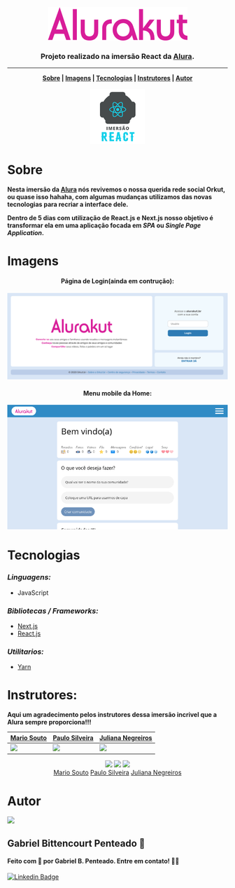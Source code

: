 <div align="center">
  <img src=".github/img/Alurakut.png" />
  <br>
  <h3>Projeto realizado na imersão React da <a href="https://www.alura.com.br/" target="_blank">Alura</a>.</h3>
</div>

---

<div align="center">
  <b>
    <a href="#sobre">Sobre</a> |
    <a href="#imagens">Imagens</a> |
    <a href="#tecnologias">Tecnologias</a> |
    <a href="#instrutores">Instrutores</a> |
    <a href="#autor">Autor</a>
  </b>
</div>

<br>

<div align="center">
  <img src=".github/img/Imersao-react.png" width="125" />
</div>


# Sobre
**Nesta imersão da [Alura](https://github.com/alura-challenges) nós revivemos o nossa querida rede social Orkut, ou quase isso hahaha, com algumas mudanças utilizamos das novas tecnologias para recriar a interface dele.**

**Dentro de 5 dias com utilização de React.js e Next.js nosso objetivo é transformar ela em uma aplicação focada em *SPA* ou *Single Page Application*.**


# Imagens

<div align="center">
  <h4>Página de Login(ainda em contrução):</h4>
  <img src=".github/img/tela-de-login.png" />
  <h4>Menu mobile da Home:</h4>
  <img src=".github/img/mobile-home.png" />
</div>


# Tecnologias
### *Linguagens:*
 - JavaScript
  
### *Bibliotecas / Frameworks:*
  - [Next.js](https://nextjs.org/)
  - [React.js](https://pt-br.reactjs.org/)

### *Utilitarios:*
 - [Yarn](https://yarnpkg.com/)


# Instrutores:
**Aqui um agradecimento pelos instrutores dessa imersão incrivel que a Alura sempre proporciona!!!**

| <a href="https://github.com/omariosouto">Mario Souto</a>  | <a href="https://github.com/peas">Paulo Silveira</a> | <a href="https://github.com/juunegreiros">Juliana Negreiros</a> |
| --------------------------------------------------------- | ---------------------------------------------------- | --------------------------------------------------------------- |
| <img src="https://unavatar.now.sh/github/omariosouto" width="220" /> | <img src="https://unavatar.now.sh/github/peas" width="220" /> | <img src="https://unavatar.now.sh/github/juunegreiros" width="220" /> |


<div align="center">
  <img src="https://unavatar.now.sh/github/omariosouto" width="220" />
  <img src="https://unavatar.now.sh/github/peas" width="220" />
  <img src="https://unavatar.now.sh/github/juunegreiros" width="220" />
  <div>
    <a href="https://github.com/omariosouto">Mario Souto</a>
    <a href="https://github.com/peas">Paulo Silveira</a>
    <a href="https://github.com/juunegreiros">Juliana Negreiros</a>
  </div>
</div>

# Autor

<img src="https://unavatar.now.sh/github/gabrlcj" width="275" />

## Gabriel Bittencourt Penteado 🔰

#### Feito com 🤎 por Gabriel B. Penteado. Entre em contato! 👋🏽

[![Linkedin Badge](https://img.shields.io/badge/-Gabriel-orange?style=flat-square&logo=Linkedin&logoColor=white&link=https://www.linkedin.com/in/gabriel-bittencourt-penteado/)](https://www.linkedin.com/in/gabriel-bittencourt-penteado/)